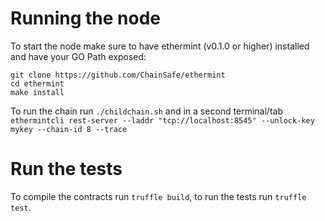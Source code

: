 # Running the node

To start the node make sure to have ethermint (v0.1.0 or higher) installed and have your GO Path exposed: 

```
git clone https://github.com/ChainSafe/ethermint
cd ethermint
make install
```
To run the chain run `./childchain.sh` and in a second terminal/tab `ethermintcli rest-server --laddr "tcp://localhost:8545" --unlock-key mykey --chain-id 8 --trace`

# Run the tests

To compile the contracts run `truffle build`, to run the tests run `truffle test`.
